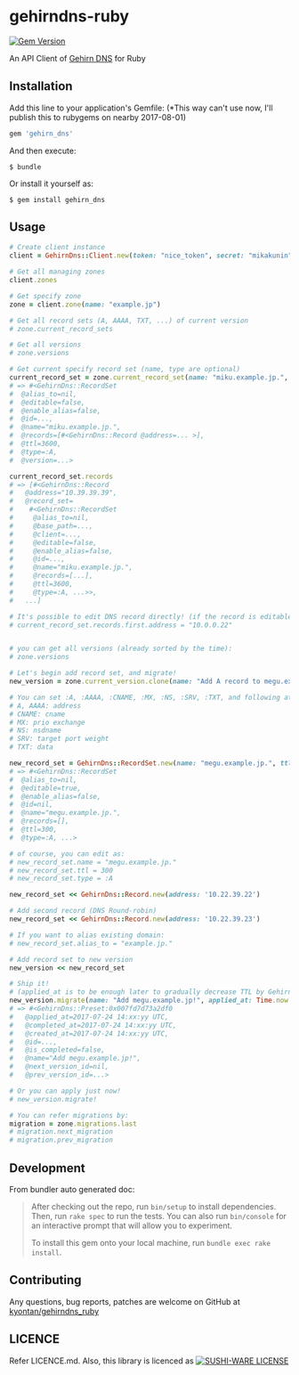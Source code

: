 # gehirndns-ruby

[![Gem Version](https://badge.fury.io/rb/gehirn_dns.svg)](https://badge.fury.io/rb/gehirn_dns)

An API Client of [Gehirn DNS](https://www.gehirn.jp/gis/dns.html) for Ruby

## Installation

Add this line to your application's Gemfile:
(*This way can't use now, I'll publish this to rubygems on nearby 2017-08-01)

```ruby
gem 'gehirn_dns'
```

And then execute:

    $ bundle

Or install it yourself as:

    $ gem install gehirn_dns

## Usage

```ruby
# Create client instance
client = GehirnDns::Client.new(token: "nice_token", secret: "mikakunin")

# Get all managing zones
client.zones

# Get specify zone
zone = client.zone(name: "example.jp")

# Get all record sets (A, AAAA, TXT, ...) of current version
# zone.current_record_sets

# Get all versions
# zone.versions

# Get current specify record set (name, type are optional)
current_record_set = zone.current_record_set(name: "miku.example.jp.", type: :A)
# => #<GehirnDns::RecordSet
#  @alias_to=nil,
#  @editable=false,
#  @enable_alias=false,
#  @id=...,
#  @name="miku.example.jp.",
#  @records=[#<GehirnDns::Record @address=... >],
#  @ttl=3600,
#  @type=:A,
#  @version=...>

current_record_set.records
# => [#<GehirnDns::Record
#   @address="10.39.39.39",
#   @record_set=
#    #<GehirnDns::RecordSet
#     @alias_to=nil,
#     @base_path=...,
#     @client=...,
#     @editable=false,
#     @enable_alias=false,
#     @id=...,
#     @name="miku.example.jp.",
#     @records=[...],
#     @ttl=3600,
#     @type=:A, ...>>,
#   ...]

# It's possible to edit DNS record directly! (if the record is editable: latest version or not migrated yet)
# current_record_set.records.first.address = "10.0.0.22"


# you can get all versions (already sorted by the time):
# zone.versions

# Let's begin add record set, and migrate!
new_version = zone.current_version.clone(name: "Add A record to megu.example.jp.")

# You can set :A, :AAAA, :CNAME, :MX, :NS, :SRV, :TXT, and following attributes are to be set to records
# A, AAAA: address
# CNAME: cname
# MX: prio exchange
# NS: nsdname
# SRV: target port weight
# TXT: data

new_record_set = GehirnDns::RecordSet.new(name: "megu.example.jp.", ttl: 300, type: :A)
# => #<GehirnDns::RecordSet
#  @alias_to=nil,
#  @editable=true,
#  @enable_alias=false,
#  @id=nil,
#  @name="megu.example.jp.",
#  @records=[],
#  @ttl=300,
#  @type=:A, ...>

# of course, you can edit as:
# new_record_set.name = "megu.example.jp."
# new_record_set.ttl = 300
# new_record_set.type = :A

new_record_set << GehirnDns::Record.new(address: '10.22.39.22')

# Add second record (DNS Round-robin)
new_record_set << GehirnDns::Record.new(address: '10.22.39.23')

# If you want to alias existing domain:
# new_record_set.alias_to = "example.jp."

# Add record set to new version
new_version << new_record_set

# Ship it!
# (applied_at is to be enough later to gradually decrease TTL by Gehirn DNS, or denied)
new_version.migrate(name: "Add megu.example.jp!", applied_at: Time.now + 600)
# => #<GehirnDns::Preset:0x007fd7d73a2df0
#   @applied_at=2017-07-24 14:xx:yy UTC,
#   @completed_at=2017-07-24 14:xx:yy UTC,
#   @created_at=2017-07-24 14:xx:yy UTC,
#   @id=...,
#   @is_completed=false,
#   @name="Add megu.example.jp!",
#   @next_version_id=nil,
#   @prev_version_id=...>

# Or you can apply just now!
# new_version.migrate!

# You can refer migrations by:
migration = zone.migrations.last
# migration.next_migration
# migration.prev_migration
```

## Development

From bundler auto generated doc:

> After checking out the repo, run `bin/setup` to install dependencies. Then, run `rake spec` to run the tests. You can also run `bin/console` for an interactive prompt that will allow you to experiment.
> 
> To install this gem onto your local machine, run `bundle exec rake install`.

## Contributing

Any questions, bug reports, patches are welcome on GitHub at [kyontan/gehirndns_ruby](https://github.com/kyontan/gehirndns_ruby)

## LICENCE

Refer LICENCE.md.  Also, this library is licenced as [![SUSHI-WARE LICENSE](https://img.shields.io/badge/license-SUSHI--WARE%F0%9F%8D%A3-blue.svg)](https://github.com/MakeNowJust/sushi-ware)
